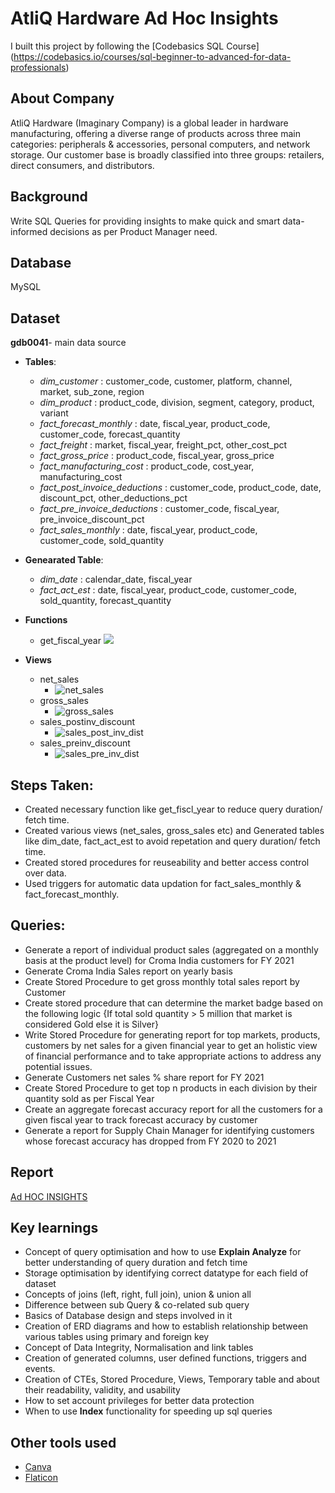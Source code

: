 # AtliQ Hardware Ad Hoc Insights
I built this project by following the [Codebasics SQL Course] (https://codebasics.io/courses/sql-beginner-to-advanced-for-data-professionals)
## About Company
AtliQ Hardware (Imaginary Company) is a global leader in hardware manufacturing, offering a diverse range of products across three main categories: peripherals & accessories, personal computers, and network storage. Our customer base is broadly classified into three groups: retailers, direct consumers, and distributors.

## Background
Write SQL Queries for providing insights to make quick and smart data-informed decisions as per Product Manager need.

## Database
MySQL

## Dataset
**gdb0041**- main data source
- **Tables**:
  - _dim_customer_ : customer_code, customer, platform, channel, market, sub_zone, region
  - _dim_product_ : product_code, division, segment, category, product, variant
  - _fact_forecast_monthly_ :  date, fiscal_year, product_code, customer_code, forecast_quantity
  - _fact_freight_ : market, fiscal_year, freight_pct, other_cost_pct
  - _fact_gross_price_ : product_code, fiscal_year, gross_price
  - _fact_manufacturing_cost_ : product_code, cost_year, manufacturing_cost
  - _fact_post_invoice_deductions_ : customer_code, product_code, date, discount_pct, other_deductions_pct
  - _fact_pre_invoice_deductions_ : customer_code, fiscal_year, pre_invoice_discount_pct
  - _fact_sales_monthly_ : date, fiscal_year, product_code, customer_code, sold_quantity
    
- **Genearated Table**:
  - _dim_date_ : calendar_date, fiscal_year
  - _fact_act_est_ : date, fiscal_year, product_code, customer_code, sold_quantity, forecast_quantity
 
- **Functions**
    - get_fiscal_year
 ![](https://github.com/user-attachments/assets/2848df54-88a2-4e0c-bda5-5d545e6ac05e)
- **Views**
  - net_sales
    - ![net_sales](https://github.com/user-attachments/assets/ac2d7ad8-ff1d-494a-adc8-ce6211e64add)
  - gross_sales
    - ![gross_sales](https://github.com/user-attachments/assets/ffd95e2e-2a60-48de-8daa-3de02b9155ed)
  - sales_postinv_discount
    - ![sales_post_inv_dist](https://github.com/user-attachments/assets/2b8f698b-0415-47b0-9555-1e54ad567cac)
  - sales_preinv_discount
    - ![sales_pre_inv_dist](https://github.com/user-attachments/assets/dbeab807-b7bd-4bc5-973e-bd41c70c2b76)

## Steps Taken:
  - Created necessary function like get_fiscl_year to reduce query duration/ fetch time.
  - Created various views (net_sales, gross_sales etc) and Generated tables like dim_date, fact_act_est to avoid repetation and query duration/ fetch time.
  - Created stored procedures for reuseability and better access control over data.
  - Used triggers for automatic data updation for fact_sales_monthly & fact_forecast_monthly.

## Queries:
  - Generate a report of individual product sales (aggregated on a monthly basis at the product level) for Croma India customers for FY 2021
  - Generate Croma India Sales report on yearly basis
  - Create Stored Procedure to get gross monthly total sales report by Customer
  - Create stored procedure that can determine the market badge based on the following logic {If total sold quantity > 5 million that market is considered Gold else it is Silver}
  - Write Stored Procedure for generating report for top markets, products, customers by net sales for a given financial year to get an holistic view of financial performance and to take appropriate actions to address any potential issues.
  - Generate Customers net sales % share report for FY 2021
  - Create Stored Procedure to get top n products in each division by their quantity sold as per Fiscal Year
  - Create an aggregate forecast accuracy report for all the customers for a given fiscal year to track forecast accuracy by customer
  - Generate a report for Supply Chain Manager for identifying customers whose forecast accuracy has dropped from FY 2020 to 2021

## Report
[Ad HOC INSIGHTS](https://github.com/shellynagar27/Consumer-Goods---Ad-Hoc-Analysis/blob/main/Ad%20HOC%20INSIGHTS.pdf)

## Key learnings
  - Concept of query optimisation and how to use **Explain Analyze** for better understanding of query duration and fetch time
  - Storage optimisation by identifying correct datatype for each field of dataset
  - Concepts of joins (left, right, full join), union & union all
  - Difference between sub Query & co-related sub query
  - Basics of Database design and steps involved in it
  - Creation of ERD diagrams and how to establish relationship between various tables using primary and foreign key
  - Concept of Data Integrity, Normalisation and link tables
  - Creation of generated columns, user defined functions, triggers and events.
  - Creation of CTEs, Stored Procedure, Views, Temporary table and about their readability, validity, and usability
  - How to set account privileges for better data protection
  - When to use **Index** functionality for speeding up sql queries

## Other tools used
  - [Canva](https://www.canva.com/)
  - [Flaticon](https://www.flaticon.com/)

